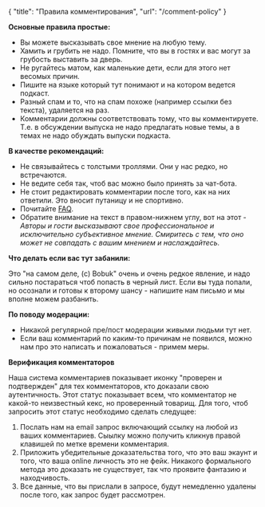 {
   "title": "Правила комментирования",
   "url": "/comment-policy"
}

**Основные правила простые:**

- Вы можете высказывать свое мнение на любую тему.
- Хамить и грубить не надо. Помните, что вы в гостях и вас могут за грубость выставить за дверь.
- Не ругайтесь матом, как маленькие дети, если для этого нет весомых причин.
- Пишите на языке который тут понимают и на котором ведется подкаст.
- Разный спам и то, что на спам похоже (например ссылки без текста), удаляется на раз.
- Комментарии должны соответствовать тому, что вы комментируете. Т.е. в обсуждении выпуска не надо предлагать новые темы, а в темах не надо обуждать выпуски подкаста.

**В качестве рекомендаций:**

- Не связывайтесь с толстыми троллями. Они у нас редко, но встречаются.
- Не ведите себя так, чтоб вас можно было принять за чат-бота. 
- Не стоит редактировать комментарии после того, как на них ответили. Это вносит путаницу и не спортивно.
- Почитайте [FAQ](https://radio-t.com/faq/).
- Обратите внимание на текст в правом-нижнем углу, вот на этот - *Авторы и гости высказывают свое профессиональное и исключительно субъективное мнение. Смиритесь с тем, что оно может не совпадать с вашим мнением и наслаждайтесь.*

**Что делать если вас тут забанили:**

Это "на самом деле, (c) Bobuk" очень и очень редкое явление, и надо сильно постараться чтоб попасть в черный лист. Если вы туда попали, но осознали и готовы к второму шансу - напишите нам письмо и мы вполне можем разбанить.

**По поводу модерации:**

- Никакой регулярной пре/пост модерации живыми людьми тут нет. 
- Если ваш комментарий по каким-то причинам не появился, можно нам про это написать и пожаловаться - примем меры.

**Верификация комментаторов**

Наша система комментариев показывает иконку "проверен и подтвержден" для тех комментаторов, кто доказали свою аутентичность. Этот статус показывает всем, что комментатор не какой-то неизвестный кекс, но проверенный товарищ. Для того, чтоб запросить этот статус необходимо сделать следущее:

1. Послать нам на email запрос включающий ссылку на любой из ваших комментариев. Сыылку можно получить кликнув правой клавишей по метке времени комментария.
1. Приложить убедительные доказательства того, что это ваш экаунт и того, что ваша online личность это не фейк. Никакого формального метода это доказать не существует, так что проявите фантазию и находчивость.
1. Все данные, что вы прислали в запросе, будут немедленно удалены после того, как запрос будет рассмотрен.